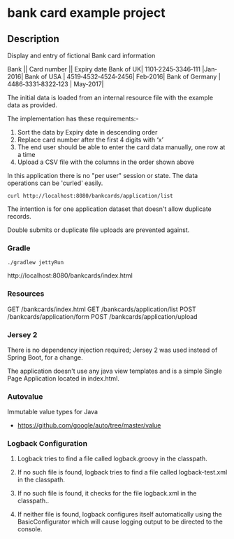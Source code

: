 # bank card example project

## Description

Display and entry of fictional Bank card information

Bank || Card number || Expiry date
Bank of UK| 1101‐2245‐3346‐111 |Jan‐2016|
Bank of USA | 4519‐4532‐4524‐2456| Feb‐2016|
Bank of Germany | 4486‐3331‐8322‐123 | May‐2017|

The initial data is loaded from an internal resource file with the example data as provided.

The implementation has these requirements:-

1. Sort the data by Expiry date in descending order
1. Replace card number after the first 4 digits with ‘x’
1. The end user should be able to enter the card data manually, one row at a time
1. Upload a CSV file with the columns in the order shown above

In this application there is no "per user" session or state. The data operations can be 'curled' easily.

```
curl http://localhost:8080/bankcards/application/list
```

The intention is for one application dataset that doesn't allow duplicate records.

Double submits or duplicate file uploads are prevented against.

### Gradle

```
./gradlew jettyRun
```

http://localhost:8080/bankcards/index.html

### Resources
GET /bankcards/index.html
GET /bankcards/application/list
POST /bankcards/application/form
POST /bankcards/application/upload

### Jersey 2

There is no dependency injection required; Jersey 2 was used instead of Spring Boot, for a change.

The application doesn't use any java view templates and is a simple Single Page Application located in index.html.

### Autovalue

Immutable value types for Java

* https://github.com/google/auto/tree/master/value

### Logback Configuration

1. Logback tries to find a file called logback.groovy in the classpath.

1. If no such file is found, logback tries to find a file called logback-test.xml in the classpath.

1. If no such file is found, it checks for the file logback.xml in the classpath..

1. If neither file is found, logback configures itself automatically using the BasicConfigurator which will cause logging output to be directed to the console.

